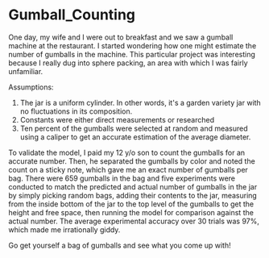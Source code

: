 # Gumball_Counting
One day, my wife and I were out to breakfast and we saw a gumball machine at the restaurant. I started wondering how one might estimate the number of gumballs in the machine. This particular project was interesting because I really dug into sphere packing, an area with which I was fairly unfamiliar.


Assumptions:
1) The jar is a uniform cylinder. In other words, it's a garden variety jar with no fluctuations in its composition.
2) Constants were either direct measurements or researched
3) Ten percent of the gumballs were selected at random and measured using a caliper to get an accurate estimation of the average diameter.

To validate the model, I paid my 12 y/o son to count the gumballs for an accurate number. Then, he separated the gumballs by color and noted the count on a sticky note, which gave me an exact number of gumballs per bag. There were 659 gumballs in the bag and five experiments were conducted to match the predicted and actual number of gumballs in the jar by simply picking random bags, adding their contents to the jar, measuring from the inside bottom of the jar to the top level of the gumballs to get the height and free space, then running the model for comparison against the actual number. The average experimental accuracy over 30 trials was 97%, which made me irrationally giddy.

Go get yourself a bag of gumballs and see what you come up with!
